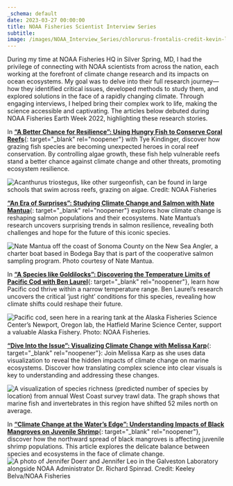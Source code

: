 ```yaml
---
_schema: default
date: 2023-03-27 00:00:00
title: NOAA Fisheries Scientist Interview Series
subtitle:
image: /images/NOAA_Interview_Series/chlorurus-frontalis-credit-kevin-lino.jpg
---
```

During my time at NOAA Fisheries HQ in Silver Spring, MD, I had the privilege of connecting with NOAA scientists from across the nation, each working at the forefront of climate change research and its impacts on ocean ecosystems. My goal was to delve into their full research journey—how they identified critical issues, developed methods to study them, and explored solutions in the face of a rapidly changing climate. Through engaging interviews, I helped bring their complex work to life, making the science accessible and captivating. The articles below debuted during NOAA Fisheries Earth Week 2022, highlighting these research stories.

In [**“A Better Chance for Resilience”: Using Hungry Fish to Conserve Coral Reefs**](https://www.fisheries.noaa.gov/feature-story/better-chance-resilience-using-hungry-fish-conserve-coral-reefs "“A Better Chance for Resilience”: Using Hungry Fish to Conserve Coral Reefs"){: target="_blank" rel="noopener"} with Tye Kindinger, discover how grazing fish species are becoming unexpected heroes in coral reef conservation. By controlling algae growth, these fish help vulnerable reefs stand a better chance against climate change and other threats, promoting ecosystem resilience.

![Acanthurus triostegus, like other surgeonfish, can be found in large schools that swim across reefs, grazing on algae. Credit: NOAA Fisheries](/uploads/acanthurus-triostegus-nwhi-credit-noaa-fisheries-0.jpg "Acanthurus triostegus, like other surgeonfish, can be found in large schools that swim across reefs, grazing on algae. Credit: NOAA Fisheries")

[**“An Era of Surprises”: Studying Climate Change and Salmon with Nate Mantua**](https://www.fisheries.noaa.gov/feature-story/era-surprises-studying-climate-change-and-salmon-nate-mantua "“A Better Chance for Resilience”: Using Hungry Fish to Conserve Coral Reefs"){: target="_blank" rel="noopener"} explores how climate change is reshaping salmon populations and their ecosystems. Nate Mantua’s research uncovers surprising trends in salmon resilience, revealing both challenges and hope for the future of this iconic species.

![Nate Mantua off the coast of Sonoma County on the New Sea Angler, a charter boat based in Bodega Bay that is part of the cooperative salmon sampling program. Photo courtesy of Nate Mantua.](/uploads/mantuaboat.jpg "Nate Mantua off the coast of Sonoma County on the New Sea Angler, a charter boat based in Bodega Bay that is part of the cooperative salmon sampling program. Photo courtesy of Nate Mantua.")

In [**“A Species like Goldilocks”: Discovering the Temperature Limits of Pacific Cod with Ben Laurel**](https://www.fisheries.noaa.gov/feature-story/species-goldilocks-discovering-temperature-limits-pacific-cod-ben-laurel "“A Species like Goldilocks”: Discovering the Temperature Limits of Pacific Cod with Ben Laurel"){: target="_blank" rel="noopener"}, learn how Pacific cod thrive within a narrow temperature range. Ben Laurel’s research uncovers the critical ‘just right’ conditions for this species, revealing how climate shifts could reshape their future.

![Pacific cod, seen here in a rearing tank at the Alaska Fisheries Science Center’s Newport, Oregon lab, the Hatfield Marine Science Center, support a valuable Alaska Fishery. Photo: NOAA Fisheries.](/uploads/adult-pacific-cod-in-rearing-tank.jpg "Pacific cod, seen here in a rearing tank at the Alaska Fisheries Science Center’s Newport, Oregon lab, the Hatfield Marine Science Center, support a valuable Alaska Fishery. Photo: NOAA Fisheries.")

[**“Dive Into the Issue”: Visualizing Climate Change with Melissa Karp**](https://www.fisheries.noaa.gov/feature-story/dive-issue-visualizing-climate-change-melissa-karp "“Dive Into the Issue”: Visualizing Climate Change with Melissa Karp"){: target="_blank" rel="noopener"}: Join Melissa Karp as she uses data visualization to reveal the hidden impacts of climate change on marine ecosystems. Discover how translating complex science into clear visuals is key to understanding and addressing these changes.

![A visualization of species richness (predicted number of species by location) from annual West Coast survey trawl data. The graph shows that marine fish and invertebrates in this region have shifted 52 miles north on average.](/uploads/fastwcregionalsummary.gif "A visualization of species richness &#40;predicted number of species by location&#41; from annual West Coast survey trawl data. The graph shows that marine fish and invertebrates in this region have shifted 52 miles north on average.")

In [**“Climate Change at the Water’s Edge”: Understanding Impacts of Black Mangroves on Juvenile Shrimp**](https://www.fisheries.noaa.gov/feature-story/climate-change-waters-edge-understanding-impacts-black-mangroves-juvenile-shrimp "“Climate Change at the Water’s Edge”: Understanding Impacts of Black Mangroves on Juvenile Shrimp"){: target="_blank" rel="noopener"}, discover how the northward spread of black mangroves is affecting juvenile shrimp populations. This article explores the delicate balance between species and ecosystems in the face of climate change.![A photo of Jennifer Doerr and Jennifer Leo in the Galveston Laboratory alongside NOAA Administrator Dr. Richard Spinrad. Credit: Keeley Belva/NOAA Fisheries](/uploads/galvestonlabvisit-0.jpg "A photo of Jennifer Doerr and Jennifer Leo in the Galveston Laboratory alongside NOAA Administrator Dr. Richard Spinrad. Credit: Keeley Belva/NOAA Fisheries")